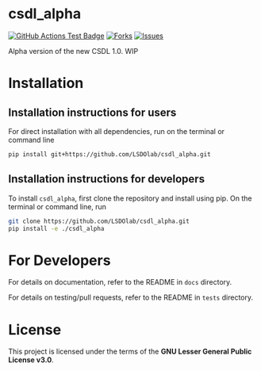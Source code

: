 # csdl_alpha

<!---
[![Python](https://img.shields.io/pypi/pyversions/csdl_alpha)](https://img.shields.io/pypi/pyversions/csdl_alpha)
[![Pypi](https://img.shields.io/pypi/v/csdl_alpha)](https://pypi.org/project/csdl_alpha/)
[![Coveralls Badge][13]][14]
[![PyPI version][10]][11]
[![PyPI Monthly Downloads][12]][11]
-->

[![GitHub Actions Test Badge](https://github.com/LSDOlab/csdl_alpha/actions/workflows/actions.yml/badge.svg)](https://github.com/csdl_alpha/csdl_alpha/actions)
[![Forks](https://img.shields.io/github/forks/LSDOlab/csdl_alpha.svg)](https://github.com/LSDOlab/csdl_alpha/network)
[![Issues](https://img.shields.io/github/issues/LSDOlab/csdl_alpha.svg)](https://github.com/LSDOlab/csdl_alpha/issues)


Alpha version of the new CSDL 1.0. WIP

# Installation

## Installation instructions for users
For direct installation with all dependencies, run on the terminal or command line
```sh
pip install git+https://github.com/LSDOlab/csdl_alpha.git
```


<!-- **Enabled by**: `packages=find_packages()` in the `setup.py` file. -->

## Installation instructions for developers
To install `csdl_alpha`, first clone the repository and install using pip.
On the terminal or command line, run
```sh
git clone https://github.com/LSDOlab/csdl_alpha.git
pip install -e ./csdl_alpha
```

# For Developers
For details on documentation, refer to the README in `docs` directory.

For details on testing/pull requests, refer to the README in `tests` directory.

# License
This project is licensed under the terms of the **GNU Lesser General Public License v3.0**.
